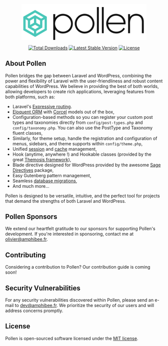 <p align="center"><a href="https://amphibee.fr" target="_blank"><img src="https://raw.githubusercontent.com/AmphiBee/pollen/main/resources/images/pollen.svg" width="400" alt="Pollen Logo"></a></p>

<p align="center">
<a href="https://packagist.org/packages/pollen/pollen"><img src="https://img.shields.io/packagist/dt/pollen/pollen" alt="Total Downloads"></a>
<a href="https://packagist.org/packages/pollen/pollen"><img src="https://img.shields.io/packagist/v/pollen/pollen" alt="Latest Stable Version"></a>
<a href="https://packagist.org/packages/pollen/pollen"><img src="https://img.shields.io/packagist/l/pollen/pollen" alt="License"></a>
</p>

## About Pollen

Pollen bridges the gap between Laravel and WordPress, combining the power and flexibility of Laravel with the user-friendliness and robust content capabilities of WordPress. We believe in providing the best of both worlds, allowing developers to create rich applications, leveraging features from both platforms, such as:


- Laravel's [Expressive routing](https://laravel.com/docs/routing).
- [Eloquent ORM](https://laravel.com/docs/eloquent) with [Corcel](https://github.com/corcel/corcel) models out of the box,
- Configuration-based methods so you can register your custom post types and taxonomies directly from `config/post-types.php` and `config/taxonomy.php`. You can also use the PostType and Taxonomy fluent classes,
- Similarly, for theme setup, handle the registration and configuration of menus, sidebars, and theme supports within `config/theme.php`,
- Unified [session](https://laravel.com/docs/session) and [cache](https://laravel.com/docs/cache) management,
- Hook (anytime, anywhere !) and Hookable classes (provided by the great [Themosis framework](https://framework.themosis.com)),
- Blade directive designed for WordPress provided by the awesome [Sage Directives](https://log1x.github.io/sage-directives-docs/) package,
- Easy Gutenberg pattern management,
- Seamless [database migrations](https://laravel.com/docs/migrations),
- And much more...

Pollen is designed to be versatile, intuitive, and the perfect tool for projects that demand the strengths of both Laravel and WordPress.

## Pollen Sponsors

We extend our heartfelt gratitude to our sponsors for supporting Pollen's development. If you're interested in sponsoring, contact me at [olivier@amphibee.fr](mailto:olivier@amphibee.fr).

## Contributing

Considering a contribution to Pollen? Our contribution guide is coming soon!

## Security Vulnerabilities

For any security vulnerabilities discovered within Pollen, please send an e-mail to [dev@amphibee.fr](mailto:dev@amphibee.fr). We prioritize the security of our users and will address concerns promptly.

## License

Pollen is open-sourced software licensed under the [MIT license](https://opensource.org/licenses/MIT).
